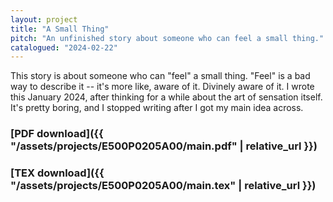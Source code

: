 ```yaml
---
layout: project
title: "A Small Thing"
pitch: "An unfinished story about someone who can feel a small thing."
catalogued: "2024-02-22"
---
```


This story is about someone who can "feel" a small thing. "Feel" is a bad way to
describe it -- it's more like, aware of it. Divinely aware of it. I wrote this
January 2024, after thinking for a while about the art of sensation itself. It's
pretty boring, and I stopped writing after I got my main idea across.

### [PDF download]({{ "/assets/projects/E500P0205A00/main.pdf" | relative_url }})
### [TEX download]({{ "/assets/projects/E500P0205A00/main.tex" | relative_url }})

